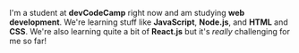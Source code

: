 I'm a student at **devCodeCamp** right now and am studying **web development**. We're learning stuff like **JavaScript**, **Node.js**, and **HTML** and **CSS**. We're also learning quite a bit of **React.js** but it's *really* challenging for me so far!

